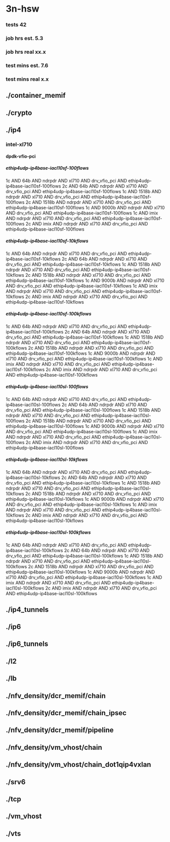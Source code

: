 # 3n-hsw
### tests 42
### job hrs est. 5.3
### job hrs real xx.x
### test mins est. 7.6
### test mins real x.x
## ./container_memif
## ./crypto
## ./ip4
### intel-xl710
#### dpdk-vfio-pci
##### ethip4udp-ip4base-iacl10sf-100flows
1c AND 64b AND ndrpdr AND xl710 AND drv_vfio_pci AND ethip4udp-ip4base-iacl10sf-100flows
2c AND 64b AND ndrpdr AND xl710 AND drv_vfio_pci AND ethip4udp-ip4base-iacl10sf-100flows
1c AND 1518b AND ndrpdr AND xl710 AND drv_vfio_pci AND ethip4udp-ip4base-iacl10sf-100flows
2c AND 1518b AND ndrpdr AND xl710 AND drv_vfio_pci AND ethip4udp-ip4base-iacl10sf-100flows
1c AND 9000b AND ndrpdr AND xl710 AND drv_vfio_pci AND ethip4udp-ip4base-iacl10sf-100flows
1c AND imix AND ndrpdr AND xl710 AND drv_vfio_pci AND ethip4udp-ip4base-iacl10sf-100flows
2c AND imix AND ndrpdr AND xl710 AND drv_vfio_pci AND ethip4udp-ip4base-iacl10sf-100flows
##### ethip4udp-ip4base-iacl10sf-10kflows
1c AND 64b AND ndrpdr AND xl710 AND drv_vfio_pci AND ethip4udp-ip4base-iacl10sf-10kflows
2c AND 64b AND ndrpdr AND xl710 AND drv_vfio_pci AND ethip4udp-ip4base-iacl10sf-10kflows
1c AND 1518b AND ndrpdr AND xl710 AND drv_vfio_pci AND ethip4udp-ip4base-iacl10sf-10kflows
2c AND 1518b AND ndrpdr AND xl710 AND drv_vfio_pci AND ethip4udp-ip4base-iacl10sf-10kflows
1c AND 9000b AND ndrpdr AND xl710 AND drv_vfio_pci AND ethip4udp-ip4base-iacl10sf-10kflows
1c AND imix AND ndrpdr AND xl710 AND drv_vfio_pci AND ethip4udp-ip4base-iacl10sf-10kflows
2c AND imix AND ndrpdr AND xl710 AND drv_vfio_pci AND ethip4udp-ip4base-iacl10sf-10kflows
##### ethip4udp-ip4base-iacl10sf-100kflows
1c AND 64b AND ndrpdr AND xl710 AND drv_vfio_pci AND ethip4udp-ip4base-iacl10sf-100kflows
2c AND 64b AND ndrpdr AND xl710 AND drv_vfio_pci AND ethip4udp-ip4base-iacl10sf-100kflows
1c AND 1518b AND ndrpdr AND xl710 AND drv_vfio_pci AND ethip4udp-ip4base-iacl10sf-100kflows
2c AND 1518b AND ndrpdr AND xl710 AND drv_vfio_pci AND ethip4udp-ip4base-iacl10sf-100kflows
1c AND 9000b AND ndrpdr AND xl710 AND drv_vfio_pci AND ethip4udp-ip4base-iacl10sf-100kflows
1c AND imix AND ndrpdr AND xl710 AND drv_vfio_pci AND ethip4udp-ip4base-iacl10sf-100kflows
2c AND imix AND ndrpdr AND xl710 AND drv_vfio_pci AND ethip4udp-ip4base-iacl10sf-100kflows
##### ethip4udp-ip4base-iacl10sl-100flows
1c AND 64b AND ndrpdr AND xl710 AND drv_vfio_pci AND ethip4udp-ip4base-iacl10sl-100flows
2c AND 64b AND ndrpdr AND xl710 AND drv_vfio_pci AND ethip4udp-ip4base-iacl10sl-100flows
1c AND 1518b AND ndrpdr AND xl710 AND drv_vfio_pci AND ethip4udp-ip4base-iacl10sl-100flows
2c AND 1518b AND ndrpdr AND xl710 AND drv_vfio_pci AND ethip4udp-ip4base-iacl10sl-100flows
1c AND 9000b AND ndrpdr AND xl710 AND drv_vfio_pci AND ethip4udp-ip4base-iacl10sl-100flows
1c AND imix AND ndrpdr AND xl710 AND drv_vfio_pci AND ethip4udp-ip4base-iacl10sl-100flows
2c AND imix AND ndrpdr AND xl710 AND drv_vfio_pci AND ethip4udp-ip4base-iacl10sl-100flows
##### ethip4udp-ip4base-iacl10sl-10kflows
1c AND 64b AND ndrpdr AND xl710 AND drv_vfio_pci AND ethip4udp-ip4base-iacl10sl-10kflows
2c AND 64b AND ndrpdr AND xl710 AND drv_vfio_pci AND ethip4udp-ip4base-iacl10sl-10kflows
1c AND 1518b AND ndrpdr AND xl710 AND drv_vfio_pci AND ethip4udp-ip4base-iacl10sl-10kflows
2c AND 1518b AND ndrpdr AND xl710 AND drv_vfio_pci AND ethip4udp-ip4base-iacl10sl-10kflows
1c AND 9000b AND ndrpdr AND xl710 AND drv_vfio_pci AND ethip4udp-ip4base-iacl10sl-10kflows
1c AND imix AND ndrpdr AND xl710 AND drv_vfio_pci AND ethip4udp-ip4base-iacl10sl-10kflows
2c AND imix AND ndrpdr AND xl710 AND drv_vfio_pci AND ethip4udp-ip4base-iacl10sl-10kflows
##### ethip4udp-ip4base-iacl10sl-100kflows
1c AND 64b AND ndrpdr AND xl710 AND drv_vfio_pci AND ethip4udp-ip4base-iacl10sl-100kflows
2c AND 64b AND ndrpdr AND xl710 AND drv_vfio_pci AND ethip4udp-ip4base-iacl10sl-100kflows
1c AND 1518b AND ndrpdr AND xl710 AND drv_vfio_pci AND ethip4udp-ip4base-iacl10sl-100kflows
2c AND 1518b AND ndrpdr AND xl710 AND drv_vfio_pci AND ethip4udp-ip4base-iacl10sl-100kflows
1c AND 9000b AND ndrpdr AND xl710 AND drv_vfio_pci AND ethip4udp-ip4base-iacl10sl-100kflows
1c AND imix AND ndrpdr AND xl710 AND drv_vfio_pci AND ethip4udp-ip4base-iacl10sl-100kflows
2c AND imix AND ndrpdr AND xl710 AND drv_vfio_pci AND ethip4udp-ip4base-iacl10sl-100kflows
## ./ip4_tunnels
## ./ip6
## ./ip6_tunnels
## ./l2
## ./lb
## ./nfv_density/dcr_memif/chain
## ./nfv_density/dcr_memif/chain_ipsec
## ./nfv_density/dcr_memif/pipeline
## ./nfv_density/vm_vhost/chain
## ./nfv_density/vm_vhost/chain_dot1qip4vxlan
## ./srv6
## ./tcp
## ./vm_vhost
## ./vts
